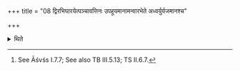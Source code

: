 +++
title = "08 द्विरभिघारयेत्पञ्चावत्तिनः उपहूयमानामन्वारभेते अध्वर्युर्यजमानश्च"

+++

<details><summary>थिते</summary>

8. In the case of a sacrificer for whom (offerings are of fered in) five portions, (the Adhvaryu) should pour ghee (on the portions in the Hotr̥'s hand) twice. While (the Iḍā) is being invoked,[^1] the Adhvaryu and the sacrificer together touch (the Iḍā-pot). Having known i.e. heard that the Hotr̥ is uttering daivyā adhvaryava upahūtāḥ, the Adhvaryu mutters upahūtaḥ Paśumānasāni. Having known (i.e. having heard that the Hotr̥ is uttering) upahūtoyaṁ yajamānah the sacrificer (mutters) the same formula.  

[^1]: See Āśvśs I.7.7; See also TB III.5.13; TS II.6.7.
</details>

